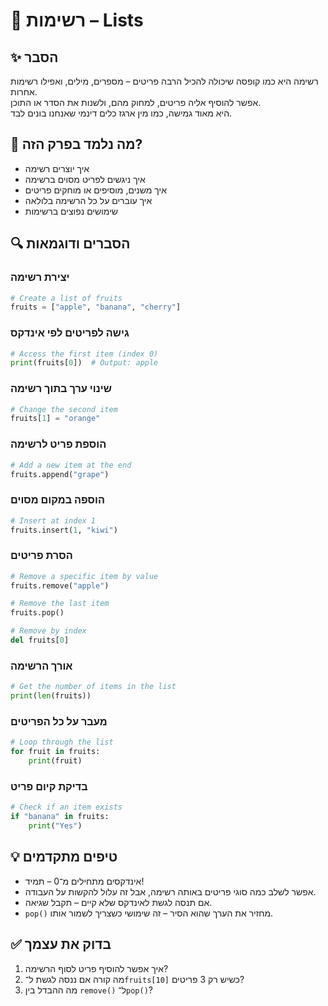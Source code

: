 # 📘 רשימות – Lists

## ✨ הסבר

רשימה היא כמו קופסה שיכולה להכיל הרבה פריטים – מספרים, מילים, ואפילו רשימות אחרות.  
אפשר להוסיף אליה פריטים, למחוק מהם, ולשנות את הסדר או התוכן.  
היא מאוד גמישה, כמו מין ארגז כלים דינמי שאנחנו בונים לבד.

## 🧠 מה נלמד בפרק הזה?
- איך יוצרים רשימה
- איך ניגשים לפריט מסוים ברשימה
- איך משנים, מוסיפים או מוחקים פריטים
- איך עוברים על כל הרשימה בלולאה
- שימושים נפוצים ברשימות

## 🔍 הסברים ודוגמאות

### יצירת רשימה
```python
# Create a list of fruits
fruits = ["apple", "banana", "cherry"]
```

### גישה לפריטים לפי אינדקס
```python
# Access the first item (index 0)
print(fruits[0])  # Output: apple
```

### שינוי ערך בתוך רשימה
```python
# Change the second item
fruits[1] = "orange"
```

### הוספת פריט לרשימה
```python
# Add a new item at the end
fruits.append("grape")
```

### הוספה במקום מסוים
```python
# Insert at index 1
fruits.insert(1, "kiwi")
```

### הסרת פריטים
```python
# Remove a specific item by value
fruits.remove("apple")

# Remove the last item
fruits.pop()

# Remove by index
del fruits[0]
```

### אורך הרשימה
```python
# Get the number of items in the list
print(len(fruits))
```

### מעבר על כל הפריטים
```python
# Loop through the list
for fruit in fruits:
    print(fruit)
```

### בדיקת קיום פריט
```python
# Check if an item exists
if "banana" in fruits:
    print("Yes")
```

## 💡 טיפים מתקדמים

* אינדקסים מתחילים מ־0 – תמיד!
* אפשר לשלב כמה סוגי פריטים באותה רשימה, אבל זה עלול להקשות על העבודה.
* אם תנסה לגשת לאינדקס שלא קיים – תקבל שגיאה.
* `pop()` מחזיר את הערך שהוא הסיר – זה שימושי כשצריך לשמור אותו.

## ✅ בדוק את עצמך

1. איך אפשר להוסיף פריט לסוף הרשימה?
2. מה קורה אם ננסה לגשת ל־`fruits[10]` כשיש רק 3 פריטים?
3. מה ההבדל בין `remove()` ל־`pop()`?
